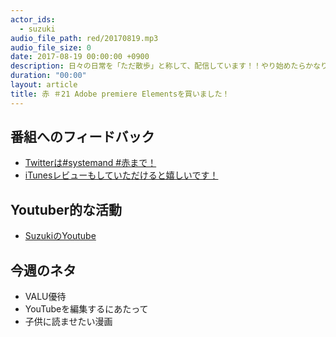 ```yaml
---
actor_ids:
  - suzuki  
audio_file_path: red/20170819.mp3
audio_file_size: 0
date: 2017-08-19 00:00:00 +0900
description: 日々の日常を「ただ散歩」と称して、配信しています！！やり始めたらかなり楽しくなってきたので、皆さん見てもらえたら嬉しいです。
duration: "00:00"
layout: article
title: 赤 ＃21 Adobe premiere Elementsを買いました！
---
```

## 番組へのフィードバック
* [Twitterは#systemand #赤まで！](https://twitter.com/search?q=%23systemand)
* [iTunesレビューもしていただけると嬉しいです！](https://itunes.apple.com/jp/podcast/systemand-online/id1205168408?mt=2)

## Youtuber的な活動
* [SuzukiのYoutube](https://www.youtube.com/channel/UCqTozqKO5AWD8OccCnW3Rvw)

## 今週のネタ
* VALU優待
* YouTubeを編集するにあたって
* 子供に読ませたい漫画
